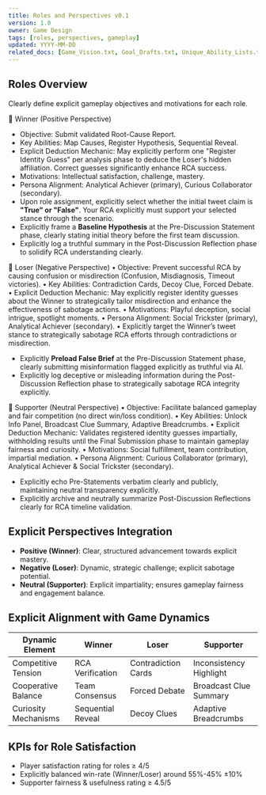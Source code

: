 ```yaml
---
title: Roles and Perspectives v0.1
version: 1.0
owner: Game Design
tags: [roles, perspectives, gameplay]
updated: YYYY-MM-DD
related_docs: [Game_Vision.txt, Goal_Drafts.txt, Unique_Ability_Lists.txt, player_personas.md, competitive_cooperative_dynamic_v0.1.md]
---
```


## Roles Overview
Clearly define explicit gameplay objectives and motivations for each role.

🔹 Winner (Positive Perspective)
- Objective: Submit validated Root-Cause Report.
- Key Abilities: Map Causes, Register Hypothesis, Sequential Reveal.
- Explicit Deduction Mechanic: May explicitly perform one "Register Identity Guess" per analysis phase to deduce the Loser's hidden affiliation. Correct guesses significantly enhance RCA success.
- Motivations: Intellectual satisfaction, challenge, mastery.
- Persona Alignment: Analytical Achiever (primary), Curious Collaborator (secondary).
- Upon role assignment, explicitly select whether the initial tweet claim is **"True" or "False"**. Your RCA explicitly must support your selected stance through the scenario.
- Explicitly frame a **Baseline Hypothesis** at the Pre-Discussion Statement phase, clearly stating initial theory before the first team discussion.
- Explicitly log a truthful summary in the Post-Discussion Reflection phase to solidify RCA understanding clearly.




🔸 Loser (Negative Perspective)
	•	Objective: Prevent successful RCA by causing confusion or misdirection (Confusion, Misdiagnosis, Timeout victories).
	•	Key Abilities: Contradiction Cards, Decoy Clue, Forced Debate.
	•	Explicit Deduction Mechanic: May explicitly register identity guesses about the Winner to strategically tailor misdirection and enhance the effectiveness of sabotage actions.
	•	Motivations: Playful deception, social intrigue, spotlight moments.
	•	Persona Alignment: Social Trickster (primary), Analytical Achiever (secondary).
	•	Explicitly target the Winner’s tweet stance to strategically sabotage RCA efforts through contradictions or misdirection.
- Explicitly **Preload False Brief** at the Pre-Discussion Statement phase, clearly submitting misinformation flagged explicitly as truthful via AI.
- Explicitly log deceptive or misleading information during the Post-Discussion Reflection phase to strategically sabotage RCA integrity explicitly.




🔹 Supporter (Neutral Perspective)
	•	Objective: Facilitate balanced gameplay and fair competition (no direct win/loss condition).
	•	Key Abilities: Unlock Info Panel, Broadcast Clue Summary, Adaptive Breadcrumbs.
	•	Explicit Deduction Mechanic: Validates registered identity guesses impartially, withholding results until the Final Submission phase to maintain gameplay fairness and curiosity.
	•	Motivations: Social fulfillment, team contribution, impartial mediation.
	•	Persona Alignment: Curious Collaborator (primary), Analytical Achiever & Social Trickster (secondary).
- Explicitly echo Pre-Statements verbatim clearly and publicly, maintaining neutral transparency explicitly.
- Explicitly archive and neutrally summarize Post-Discussion Reflections clearly for RCA timeline validation.



## Explicit Perspectives Integration
- **Positive (Winner)**: Clear, structured advancement towards explicit mastery.
- **Negative (Loser)**: Dynamic, strategic challenge; explicit sabotage potential.
- **Neutral (Supporter)**: Explicit impartiality; ensures gameplay fairness and engagement balance.

## Explicit Alignment with Game Dynamics
| Dynamic Element             | Winner               | Loser                   | Supporter            |
|-----------------------------|----------------------|-------------------------|----------------------|
| Competitive Tension         | RCA Verification     | Contradiction Cards     | Inconsistency Highlight |
| Cooperative Balance         | Team Consensus       | Forced Debate           | Broadcast Clue Summary |
| Curiosity Mechanisms        | Sequential Reveal    | Decoy Clues             | Adaptive Breadcrumbs  |

## KPIs for Role Satisfaction
- Player satisfaction rating for roles ≥ 4/5
- Explicitly balanced win-rate (Winner/Loser) around 55%-45% ±10%
- Supporter fairness & usefulness rating ≥ 4.5/5
